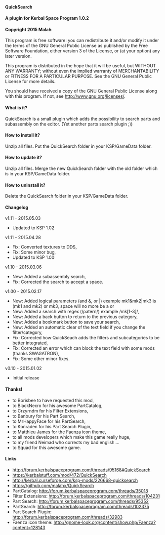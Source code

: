 ﻿#### QuickSearch
#### A plugin for Kerbal Space Program 1.0.2
#### Copyright 2015 Malah

This program is free software: you can redistribute it and/or modify
it under the terms of the GNU General Public License as published by
the Free Software Foundation, either version 3 of the License, or
(at your option) any later version.

This program is distributed in the hope that it will be useful,
but WITHOUT ANY WARRANTY; without even the implied warranty of
MERCHANTABILITY or FITNESS FOR A PARTICULAR PURPOSE.  See the
GNU General Public License for more details.

You should have received a copy of the GNU General Public License
along with this program.  If not, see <http://www.gnu.org/licenses/>. 


#### What is it?

QuickSearch is a small plugin which adds the possibility to search parts and subassembly on the editor.
(Yet another parts search plugin ;))

#### How to install it?

Unzip all files. Put the QuickSearch folder in your KSP/GameData folder.

#### How to update it?

Unzip all files. Merge the new QuickSearch folder with the old folder which is in your KSP/GameData folder.

#### How to uninstall it?

Delete the QuickSearch folder in your KSP/GameData folder.

#### Changelog

v1.11 - 2015.05.03
* Updated to KSP 1.02

v1.11 - 2015.04.28
* Fix: Converted textures to DDS,
* Fix: Some minor bug,
* Updated to KSP 1.00

v1.10 - 2015.03.06
* New: Added a subassembly search,
* Fix: Corrected the search to accept a space.

v1.00 - 2015.02.17
* New: Added logical parameters (and &, or |) example mk1&mk2|mk3 is (mk1 and mk2) or mk3, space will no more be a or
* New: Added a search with regex (/patern/) example /mk[1-3]/,
* New: Added a back button to return to the previous category,
* New: Added a bookmark button to save your search,
* New: Added an automatic clear of the text field if you change the filter/category,
* Fix: Corrected how QuickSeach adds the filters and subcategories to be better integrated, 
* Fix: Corrected an error which can block the text field with some mods (thanks SWAGATRON),
* Fix: Some other minor fixes.

v0.10 - 2015.01.02
* Initial release

#### Thanks!

* to Borisbee to have requested this mod,
* to BlackNecro for his awesome PartCatalog,
* to Crzyrndm for his Filter Extensions,
* to Banbury for his Part Search,
* to MrHappyFace for his PartSearch,
* to Konraden for his Part Search Plugin,
* to Matthieu James for the Faenza icon theme,
* to all mods developers which make this game really huge,
* to my friend Neimad who corrects my bad english ...
* to Squad for this awesome game.

#### Links

* http://forum.kerbalspaceprogram.com/threads/95168#QuickSearch
* https://kerbalstuff.com/mod/472/QuickSearch
* http://kerbal.curseforge.com/ksp-mods/226668-quicksearch
* https://github.com/malahx/QuickSearch
* PartCatalog: http://forum.kerbalspaceprogram.com/threads/35018
* Filter Extensions: http://forum.kerbalspaceprogram.com/threads/104231
* Part Search: http://forum.kerbalspaceprogram.com/threads/95352
* PartSearch: http://forum.kerbalspaceprogram.com/threads/102375
* Part Search Plugin: http://forum.kerbalspaceprogram.com/threads/32983
* Faenza icon theme: http://gnome-look.org/content/show.php/Faenza?content=128143